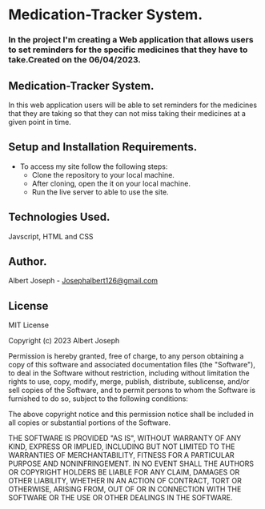 # Medication-Tracker System.

### In the project I'm creating a Web application that allows users to set reminders for the specific medicines that they have to take.Created on the 06/04/2023.

## Medication-Tracker System.
In this web application users will be able to set reminders for the medicines that they are taking so that they can not miss taking their medicines at a given point in time.

## Setup and Installation Requirements.
- To access my site follow the following steps:
    - Clone the repository to your local machine.
    - After cloning, open the it on your local machine.
    - Run the live server to able to use the site.

## Technologies Used.
Javscript, HTML and CSS

## Author.
Albert Joseph - Josephalbert126@gmail.com 

## License
MIT License

Copyright (c) 2023 Albert Joseph

Permission is hereby granted, free of charge, to any person obtaining a copy
of this software and associated documentation files (the "Software"), to deal
in the Software without restriction, including without limitation the rights
to use, copy, modify, merge, publish, distribute, sublicense, and/or sell
copies of the Software, and to permit persons to whom the Software is
furnished to do so, subject to the following conditions:

The above copyright notice and this permission notice shall be included in all
copies or substantial portions of the Software.

THE SOFTWARE IS PROVIDED "AS IS", WITHOUT WARRANTY OF ANY KIND, EXPRESS OR
IMPLIED, INCLUDING BUT NOT LIMITED TO THE WARRANTIES OF MERCHANTABILITY,
FITNESS FOR A PARTICULAR PURPOSE AND NONINFRINGEMENT. IN NO EVENT SHALL THE
AUTHORS OR COPYRIGHT HOLDERS BE LIABLE FOR ANY CLAIM, DAMAGES OR OTHER
LIABILITY, WHETHER IN AN ACTION OF CONTRACT, TORT OR OTHERWISE, ARISING FROM,
OUT OF OR IN CONNECTION WITH THE SOFTWARE OR THE USE OR OTHER DEALINGS IN THE
SOFTWARE.